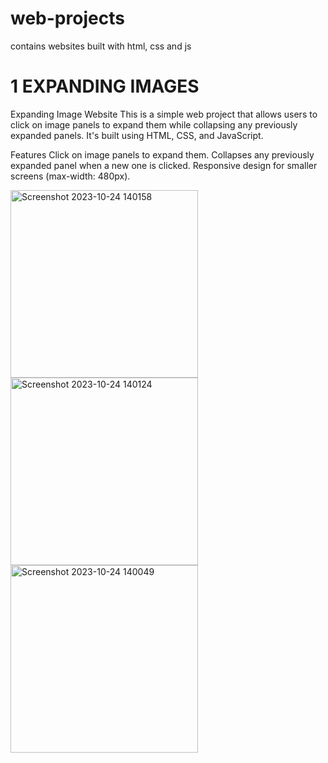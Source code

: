 # web-projects
contains websites built with html, css and js

# 1 EXPANDING IMAGES
Expanding Image Website
This is a simple web project that allows users to click on image panels to expand them while collapsing any previously expanded panels. It's built using HTML, CSS, and JavaScript.

Features
Click on image panels to expand them.
Collapses any previously expanded panel when a new one is clicked.
Responsive design for smaller screens (max-width: 480px).

<img width="300" alt="Screenshot 2023-10-24 140158" src="https://github.com/Basliel-Amsalu/web-projects/assets/119809588/098f7357-0cfe-4b39-a684-8bcff06a6cba">

<img width="300" alt="Screenshot 2023-10-24 140124" src="https://github.com/Basliel-Amsalu/web-projects/assets/119809588/e590efc6-384e-4d23-86fa-123735ff272e">

<img width="300" alt="Screenshot 2023-10-24 140049" src="https://github.com/Basliel-Amsalu/web-projects/assets/119809588/5b10c79b-ac20-48cd-b916-0904f6ce41c7">

